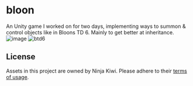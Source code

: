 # bloon
An Unity game I worked on for two days, implementing ways to summon & control objects like in Bloons TD 6. Mainly to get better at inheritance. 
![image](https://user-images.githubusercontent.com/47401343/162592724-a94918b3-7e4e-45ed-aef0-63d366bcf089.png)
![btd6](https://user-images.githubusercontent.com/47401343/162592817-cfd881c6-d4a5-4aef-94a1-7eaf8efc059a.gif)

## License 
Assets in this project are owned by Ninja Kiwi. Please adhere to their [terms of usage](https://ninjakiwi.com/terms). 
